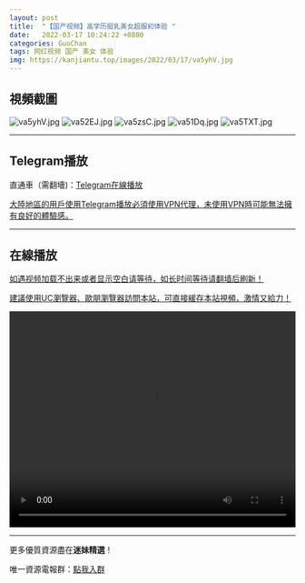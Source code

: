 ```yaml
---
layout: post
title:  "【国产视频】高学历挺乳美女超服初体验 "
date:   2022-03-17 10:24:22 +0800
categories: GuoChan
tags: 网红视频 国产 美女 体验
img: https://kanjiantu.top/images/2022/03/17/va5yhV.jpg
---
```



## 視頻截圖

![va5yhV.jpg](https://kanjiantu.top/images/2022/03/17/va5yhV.jpg)
![va52EJ.jpg](https://kanjiantu.top/images/2022/03/17/va52EJ.jpg)
![va5zsC.jpg](https://kanjiantu.top/images/2022/03/17/va5zsC.jpg)
![va51Dq.jpg](https://kanjiantu.top/images/2022/03/17/va51Dq.jpg)
![va5TXT.jpg](https://kanjiantu.top/images/2022/03/17/va5TXT.jpg)

* * *
## Telegram播放

直通車（需翻墻)：[Telegram在線播放](https://t.me/mimeijingxuan/110)

<u>大陸地區的用戶使用Telegram播放必須使用VPN代理，未使用VPN時可能無法擁有良好的體驗感。</u> 
* * *
## 在線播放
<u>如遇视频加载不出来或者显示空白请等待，如长时间等待请翻墙后刷新！</u>

<u>建議使用UC瀏覽器、歐朋瀏覽器訪問本站，可直接緩存本站視頻，激情又給力！</u>
<center><video src="https://cdn.publer.io/uploads/videos/62420345db279760bbfbf996/27b611027f39873846e917e29ed12e66.mp4" width="100%" height="380px" controls="controls"></video></center>

* * *
更多優質資源盡在**迷妹精選**！

唯一資源電報群：[點我入群](https://t.me/mimeijingxuan)


